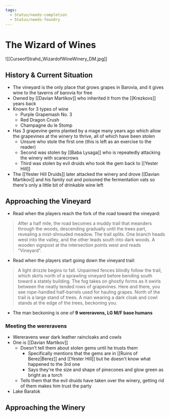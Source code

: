```yaml
---
tags:
  - Status/needs-completion
  - Status/needs-foundry
---
```

# The Wizard of Wines
![[CurseofStrahd_WizardofWineWinery_DM.jpg]]

## History & Current Situation
* The vineyard is the only place that grows grapes in Barovia, and it gives wine to the taverns of barovia for free
* Owned by [[Davian Martikov]] who inherited it from the [[Krezkovs]] years back
* Known for 3 types of wine
  * Purple Grapemash No. 3
  * Red Dragon Crush
  * Champagne du le Stomp
* Has 3 grapevine gems planted by a mage many years ago which allow the grapevines at the winery to thrive, all of which have been stolen
  * Unsure who stole the first one (this is left as an exercise to the reader)
  * Second was stolen by [[Baba Lysaga]] who is repeatedly attacking the winery with scarecrows
  * Third was stolen by evil druids who took the gem back to [[Yester Hill]]
* The [[Yester Hill Druids]] later attacked the winery and drove [[Davian Martikov]] and his family out and poisoned the fermentation vats so there's only a little bit of drinkable wine left

## Approaching the Vineyard

* Read when the players reach the fork of the road toward the vineyard:
> After a half mile, the road becomes a muddy trail that meanders through the woods, descending gradually until the trees part, revealing a mist-shrouded meadow. The trail splits. One branch heads west into the valley, and the other leads south into dark woods. A wooden signpost at the intersection points west and reads "Vineyard".

* Read when the players start going down the vineyard trail:
> A light drizzle begins to fall. Unpainted fences blindly follow the trail, which skirts north of a sprawling vineyard before bending south toward a stately building. The fog takes on ghostly forms as it swirls between the neatly tended rows of grapevines. Here and there, you see rope-handled half-barrels used for hauling grapes. North of the trail is a large stand of trees. A man wearing a dark cloak and cowl stands at the edge of the trees, beckoning you.

* The man beckoning is one of **9 wereravens, LG M/F base humans**

### Meeting the wereravens
* Wereravens wear dark leather raincloaks and cowls
* One is [[Davian Martikov]]
  * Doesn't tell them about stolen gems until he trusts them
    * Specifically mentions that the gems are in [[Ruins of Berez|Berez]] and [[Yester Hill]] but he doesn't know what happened to the 3rd one
    * Says they're the size and shape of pinecones and glow green as bright as a torch
  * Tells them that the evil druids have taken over the winery, getting rid of them makes him trust the party
* Lake Baratok 

## Approaching the Winery